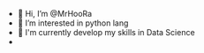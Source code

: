 - 👋 Hi, I’m @MrHooRa
- 👀 I’m interested in python lang
- 🌱 I'm currently develop my skills in Data Science
- 
<!---
MrHooRa/MrHooRa is a ✨ special ✨ repository because its `README.md` (this file) appears on your GitHub profile.
You can click the Preview link to take a look at your changes.
--->
